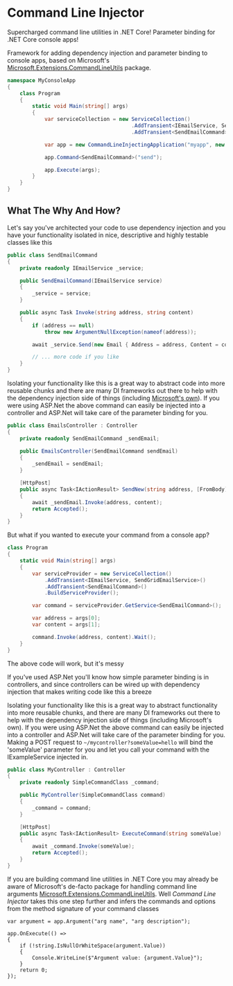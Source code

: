# Command Line Injector

 Supercharged command line utilities in .NET Core!
Parameter binding for .NET Core console apps!

Framework for adding dependency injection and parameter binding to console apps, based on Microsoft's [Microsoft.Extensions.CommandLineUtils](https://msdn.microsoft.com/en-us/magazine/mt763239.aspx?f=255&MSPPError=-2147217396) package.


```csharp
namespace MyConsoleApp
{
    class Program
    {
        static void Main(string[] args)
        {
            var serviceCollection = new ServiceCollection()
                                        .AddTransient<IEmailService, SendGridEmailService>()
                                        .AddTransient<SendEmailCommand>();

            var app = new CommandLineInjectingApplication("myapp", new MicrosoftDependencyInjectionAdapter(serviceCollection, null));

            app.Command<SendEmailCommand>("send");

            app.Execute(args);
        }
    }
}
```

## What The  Why And How?


Let's say you've architected your code to use dependency injection and you have your functionality isolated in nice, descriptive and highly testable classes like this

```csharp
public class SendEmailCommand
{
    private readonly IEmailService _service; 

    public SendEmailCommand(IEmailService service)
    {
        _service = service;
    }

    public async Task Invoke(string address, string content)
    {
        if (address == null)
            throw new ArgumentNullException(nameof(address));

        await _service.Send(new Email { Address = address, Content = content });

        // ... more code if you like
    }
}
```

Isolating your functionality like this is a great way to abstract code into more reusable chunks and there are many DI frameworks out there to help with the dependency injection side of things (including [Microsoft's own](https://docs.microsoft.com/en-us/aspnet/core/fundamentals/dependency-injection?view=aspnetcore-2.1)).  If you were using ASP.Net the above command can easily be injected into a controller and ASP.Net will take care of the parameter binding for you.

```csharp
public class EmailsController : Controller
{
    private readonly SendEmailCommand _sendEmail;

    public EmailsController(SendEmailCommand sendEmail)
    {
        _sendEmail = sendEmail;
    }

    [HttpPost]
    public async Task<IActionResult> SendNew(string address, [FromBody]string content)
    {
        await _sendEmail.Invoke(address, content);
        return Accepted();
    }
}
```

But what if you wanted to execute your command from a console app?

```csharp
class Program
{
    static void Main(string[] args)
    {
        var serviceProvider = new ServiceCollection()
            .AddTransient<IEmailService, SendGridEmailService>()
            .AddTransient<SendEmailCommand>()
            .BuildServiceProvider();

        var command = serviceProvider.GetService<SendEmailCommand>();

        var address = args[0];
        var content = args[1];

        command.Invoke(address, content).Wait();
    }
}
```
The above code will work, but it's messy



If you've used ASP.Net you'll know how simple parameter binding is in controllers, and since controllers can be wired up with dependency injection that makes writing code like this a breeze

Isolating your functionality like this is a great way to abstract functionality into more reusable chunks, and there are many DI frameworks out there to help with the dependency injection side of things (including Microsoft's own).  If you were using ASP.Net the above command can easily be injected into a controller and ASP.Net will take care of the parameter binding for you.  Making a POST request to `~/mycontroller?someValue=hello` will bind the 'someValue' parameter for you and let you call your command with the IExampleService injected in.


```csharp
public class MyController : Controller
{
    private readonly SimpleCommandClass _command;

    public MyController(SimpleCommandClass command)
    {
        _command = command;
    }

    [HttpPost]
    public async Task<IActionResult> ExecuteCommand(string someValue)
    {
        await _command.Invoke(someValue);
        return Accepted();
    }
}
```




If you are building command line utilities in .NET Core you may already be aware of Microsoft's de-facto package for handling command line arguments [Microsoft.Extensions.CommandLineUtils](https://msdn.microsoft.com/en-us/magazine/mt763239.aspx?f=255&MSPPError=-2147217396).  Well _Command Line Injector_ takes this one step further and infers the commands and options from the method signature of your command classes

```
var argument = app.Argument("arg name", "arg description");

app.OnExecute(() =>
{
    if (!string.IsNullOrWhiteSpace(argument.Value))
    {
        Console.WriteLine($"Argument value: {argument.Value}");
    }
    return 0;
});
```